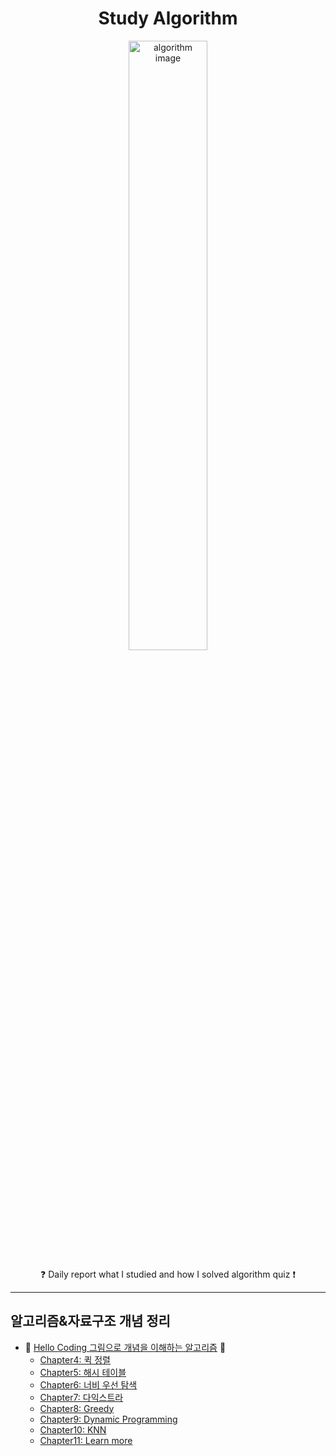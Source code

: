 <h1 align="center">Study Algorithm</h1>
<p align="center">
    <img alt="algorithm image" src="https://user-images.githubusercontent.com/53554014/88824019-bd8a1e80-d200-11ea-9e4e-86904a39d2e7.jpg" width=50% height=50% />
</p>
<p align="center">
    &#10067; Daily report what I studied and how I solved algorithm quiz  &#10071;
</p>

***

## 알고리즘&자료구조 개념 정리
* &#128215; [Hello Coding 그림으로 개념을 이해하는 알고리즘](http://www.yes24.com/Product/Goods/37885448) &#128215;
    * [Chapter4: 퀵 정렬](https://github.com/seraaaayeo/Study-Algorithm/tree/master/Algorithm/Chapter4_qsort)
    * [Chapter5: 해시 테이블](https://github.com/seraaaayeo/Study-Algorithm/tree/master/Algorithm/Chapter5_Hash)
    * [Chapter6: 너비 우선 탐색](https://github.com/seraaaayeo/Study-Algorithm/tree/master/Algorithm/Chapter6_BFS)
    * [Chapter7: 다익스트라](https://github.com/seraaaayeo/Study-Algorithm/tree/master/Algorithm/Chapter7_Dijkstra)
    * [Chapter8: Greedy](https://github.com/seraaaayeo/Study-Algorithm/tree/master/Algorithm/Chapter8_Greedy)
    * [Chapter9: Dynamic Programming](https://github.com/seraaaayeo/Study-Algorithm/tree/master/Algorithm/Chapter9_Dynamic)
    * [Chapter10: KNN](https://github.com/seraaaayeo/Study-Algorithm/tree/master/Algorithm/Chapter10_KNN)
    * [Chapter11: Learn more](https://github.com/seraaaayeo/Study-Algorithm/tree/master/Algorithm/Chapter11_Learn_more)